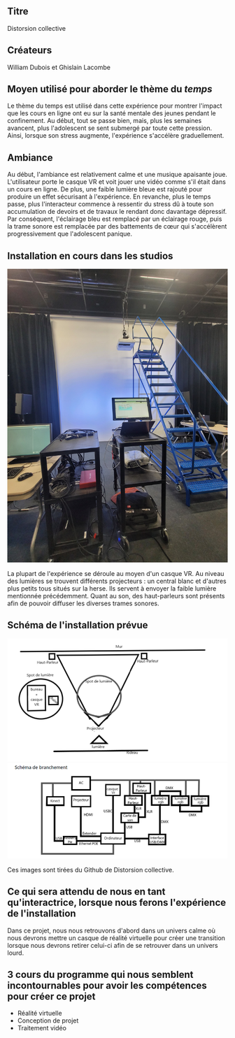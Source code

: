 ## Titre 

Distorsion collective

## Créateurs 

William Dubois et Ghislain Lacombe

## Moyen utilisé pour aborder le thème du *temps* 

Le thème du temps est utilisé dans cette expérience pour montrer l'impact que les cours en ligne ont eu sur la santé mentale des jeunes pendant le confinement. Au début, tout se passe bien, mais, plus les semaines avancent, plus l'adolescent se sent submergé par toute cette pression. Ainsi, lorsque son stress augmente, l'expérience s'accélère graduellement. 

## Ambiance

Au début, l'ambiance est relativement calme et une musique apaisante joue. L'utilisateur porte le casque VR et voit jouer une vidéo comme s'il était dans un cours en ligne. De plus, une faible lumière bleue est rajouté pour produire un effet sécurisant à l'expérience. En revanche, plus le temps passe, plus l'interacteur commence à ressentir du stress dû à toute son accumulation de devoirs et de travaux le rendant donc davantage dépressif. Par conséquent, l'éclairage bleu est remplacé par un éclairage rouge, puis la trame sonore est remplacée par des battements de cœur qui s'accélèrent progressivement que l'adolescent panique.

## Installation en cours dans les studios 

![image de l'installation en cours de Distorsion collective](medias/photographies/photo_installation_projet_6.jpg)

La plupart de l'expérience se déroule au moyen d'un casque VR. Au niveau des lumières se trouvent différents projecteurs : un central blanc et d'autres plus petits tous situés sur la herse. Ils servent à envoyer la faible lumière mentionnée précédemment. Quant au son, des haut-parleurs sont présents afin de pouvoir diffuser les diverses trames sonores.

## Schéma de l'installation prévue

![image du schéma de Distorsion collective](medias/schemas/distorsion1.png)
![image du schéma de branchement de Distorsion collective](medias/schemas/distorsion2.png)

Ces images sont tirées du Github de Distorsion collective.

## Ce qui sera attendu de nous en tant qu'interactrice, lorsque nous ferons l'expérience de l'installation

Dans ce projet, nous nous retrouvons d'abord dans un univers calme où nous devrons mettre un casque de réalité virtuelle pour créer une transition lorsque nous devrons retirer celui-ci afin de se retrouver dans un univers lourd.

## 3 cours du programme qui nous semblent incontournables pour avoir les compétences pour créer ce projet 

 - Réalité virtuelle
 - Conception de projet
 - Traitement vidéo
